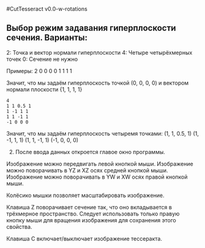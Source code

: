 #CutTesseract v0.0-w-rotations

## Выбор режим задавания гиперплоскости сечения. Варианты:
2: Точка и вектор нормали гиперплоскости
4: Четыре четырёхмерных точек
0: Сечение не нужно

Примеры:
    2
    0 0 0 0
    1 1 1 1

Значит, что мы задаём гиперплоскость точкой (0, 0, 0, 0) и
вектором нормали плоскости {1, 1, 1, 1}

    4
    1 1 0.5 1
    1 -1 1 1
    1 1 -1 1
    -1 0 0 0

Значит, что мы задаём гиперплоскость четыремя точками:
    (1, 1, 0.5, 1) 
    (1, -1, 1, 1)
    (1, 1, -1, 1)
    (-1, 0, 0, 0)

2. После ввода данных откроется главое окно программы.

Изображение можно передвигать левой кнопкой мыши.
Изображение можно поворачивать в YZ и XZ осях средней кнопкой мыши.
Изображение можно поворачивать в YW и XW осях правой кнопкой мыши.

Колёсико мышки позволяет масштабировать изображение.

Клавиша Z поворачивает сечение так, что оно вкладывается в трёхмерное пространство.
Следует использовать только правую кнопку мыши для вращения изображения для
сохранения этого свойства.

Клавиша C включает/выключает изображение тессеракта.

